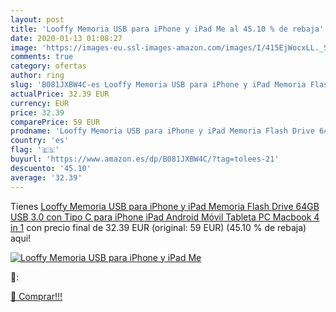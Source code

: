 ```yaml
---
layout: post
title: 'Looffy Memoria USB para iPhone y iPad Me al 45.10 % de rebaja'
date: 2020-01-13 01:08:27
image: 'https://images-eu.ssl-images-amazon.com/images/I/415EjWocxLL._SL200_.jpg'
comments: true
category: ofertas
author: ring
slug: 'B081JXBW4C-es Looffy Memoria USB para iPhone y iPad Memoria Flash Drive 64GB USB 3.0 con Tipo C para iPhone iPad Android Móvil Tableta PC Macbook 4 in 1'
actualPrice: 32.39 EUR
currency: EUR
price: 32.39
comparePrice: 59 EUR
prodname: 'Looffy Memoria USB para iPhone y iPad Memoria Flash Drive 64GB USB 3.0 con Tipo C para iPhone iPad Android Móvil Tableta PC Macbook 4 in 1'
country: 'es'
flag: '🇪🇸'
buyurl: 'https://www.amazon.es/dp/B081JXBW4C/?tag=tolees-21'
descuento: '45.10'
average: '32.39'
---
```


Tienes [Looffy Memoria USB para iPhone y iPad Memoria Flash Drive 64GB USB 3.0 con Tipo C para iPhone iPad Android Móvil Tableta PC Macbook 4 in 1](https://www.amazon.es/dp/B081JXBW4C/?tag=tolees-21) con precio final de  32.39 EUR (original: 59 EUR) (45.10 %  de rebaja) aqui!

[![Looffy Memoria USB para iPhone y iPad Me](https://images-eu.ssl-images-amazon.com/images/I/415EjWocxLL._SL200_.jpg)](https://www.amazon.es/dp/B081JXBW4C/?tag=tolees-21)

🔎:


[🛒 Comprar!!!](https://www.amazon.es/dp/B081JXBW4C/?tag=tolees-21)
